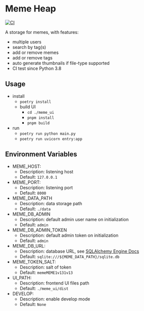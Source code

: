 Meme Heap
===========
[![CI](https://github.com/P4SSER8Y/meme_heap/actions/workflows/ocean.yaml/badge.svg)](https://github.com/P4SSER8Y/meme_heap/actions/workflows/ocean.yaml)

A storage for memes, with features:
- multiple users
- search by tag(s)
- add or remove memes
- add or remove tags
- auto generate thumbnails if file-type supported
- CI test since Python 3.8

Usage
-----------
+ install
    - `poetry install`
    - build UI
        + `cd ./meme_ui`
        + `pnpm install`
        + `pnpm build`
+ run
    - `poetry run python main.py`
    - `poetry run uvicorn entry:app`

Environment Variables
---------------------
+ MEME_HOST:
    + Description: listening host
    + Default: `127.0.0.1`
+ MEME_PORT:
    + Description: listening port
    + Default: `8000`
+ MEME_DATA_PATH
    + Description: data storage path
    + Default: `./data`
+ MEME_DB_ADMIN
    + Description: default admin user name on initialization
    + Default: `admin`
+ MEME_DB_ADMIN_TOKEN
    + Description: default admin token on initialization
    + Default: `admin`
+ MEME_DB_URL:
    + Description: database URL, see [SQLAlchemy Engine Docs](https://www.osgeo.cn/sqlalchemy/core/engines.html)
    + Default: `sqlite:///${MEME_DATA_PATH}/sqlite.db`
+ MEME_TOKEN_SALT:
    + Description: salt of token
    + Default: `memeMEME1v131v13`
+ UI_PATH:
    + Description: frontend UI files path
    + Default: `./meme_ui/dist`
+ DEVELOP:
    + Description: enable develop mode
    + Default: `None`
